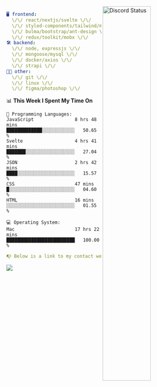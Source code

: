 
<a href="https://discord.com/users/279302975371870218" target="_blank">
    <img width="50%" align="right" alt="Discord Status" src="https://lanyard.cnrad.dev/api/279302975371870218?bg=161B22&borderRadius=5px%205px%200%200&hideTimestamp=true&idleMessage=Just%20chillin%27%20at%20the%20moment&animated=true">
</a>

```yaml
🖥️ frontend: 
  \/\/ react/nextjs/svelte \/\/
  \/\/ styled-components/tailwind/mui/
  \/\/ bulma/bootstrap/ant-design \/\/
  \/\/ redux/toolkit/mobx \/\/
🛠 backend: 
  \/\/ node, expressjs \/\/
  \/\/ mongoose/mysql \/\/
  \/\/ docker/axios \/\/
  \/\/ strapi \/\/
👨‍💻 other: 
  \/\/ git \/\/ 
  \/\/ linux \/\/
  \/\/ figma/photoshop \/\/
```
<!--START_SECTION:waka-->
📊 **This Week I Spent My Time On** 

```text
💬 Programming Languages: 
JavaScript               8 hrs 48 mins       █████████████░░░░░░░░░░░░   50.65 % 
Svelte                   4 hrs 41 mins       ███████░░░░░░░░░░░░░░░░░░   27.04 % 
JSON                     2 hrs 42 mins       ████░░░░░░░░░░░░░░░░░░░░░   15.57 % 
CSS                      47 mins             █░░░░░░░░░░░░░░░░░░░░░░░░   04.60 % 
HTML                     16 mins             ░░░░░░░░░░░░░░░░░░░░░░░░░   01.55 % 

💻 Operating System: 
Mac                      17 hrs 22 mins      █████████████████████████   100.00 % 
```


<!--END_SECTION:waka-->
```yaml
📭 Below is a link to my contact website 
```
<a href="https://vk.cc/cg0vfb" target="_black"> <img src="https://img.shields.io/badge/website-161B22?style=for-the-badge&logo=About.me&logoColor=white"></img> <a/>
